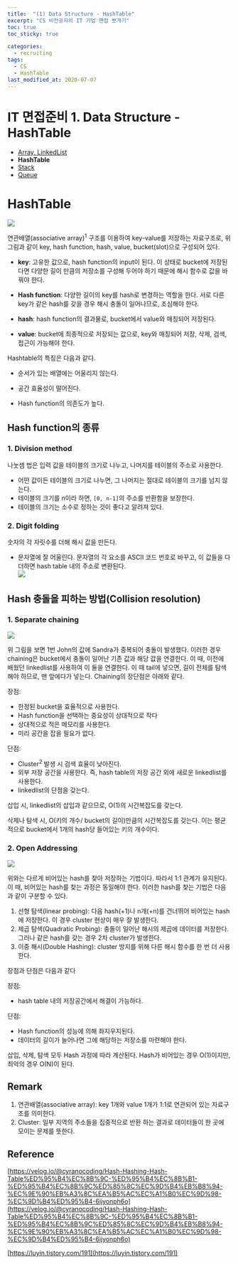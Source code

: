 ```yaml
---
title:  "(1) Data Structure - HashTable"
excerpt: "CS 비전공자의 IT 기업 면접 뽀개기"
toc: true
toc_sticky: true

categories:
  - recruiting
tags:
  - CS
  - HashTable
last_modified_at: 2020-07-07
---
```


# IT 면접준비 1. Data Structure - HashTable
- [Array, LinkedList](https://inhyeokyoo.github.io/recruiting/Array-LinkedList-post/)
- **HashTable**
- [Stack](https://inhyeokyoo.github.io/recruiting/stack-post/)
- [Queue](https://inhyeokyoo.github.io/recruiting/queue-post/)

# HashTable

![](https://media.vlpt.us/post-images/cyranocoding/8d25f580-b225-11e9-a4ce-730fc6b3757a/1iHTnDFd3sR5FqjHD1FDu9A.png)

연관배열(associative array)<sup>1</sup> 구조를 이용하여 key-value를 저장하는 자료구조로, 위 그림과 같이 key, hash function, hash, value, bucket(slot)으로 구성되어 있다.

-   **key**: 고유한 값으로, hash function의 input이 된다. 이 상태로 bucket에 저장된다면 다양한 길이 만큼의 저장소를 구성해 두어야 하기 때문에 해시 함수로 값을 바꿔야 한다.
    
-   **Hash function**: 다양한 길이의 key를 hash로 변경하는 역할을 한다. 서로 다른 key가 같은 hash를 갖을 경우 해시 충돌이 일어나므로, 조심해야 한다.
    
-   **hash**: hash function의 결과물로, bucket에서 value와 매칭되어 저장된다.
    
-   **value**: bucket에 최종적으로 저장되는 값으로, key와 매칭되어 저장, 삭제, 검색, 접근이 가능해야 한다.

Hashtable의 특징은 다음과 같다.
    
-   순서가 있는 배열에는 어울리지 않는다.
    
-   공간 효율성이 떨어진다.
    
-   Hash function의 의존도가 높다.
    

## Hash function의 종류

### 1\. Division method

나눗셈 법은 입력 값을 테이블의 크기로 나누고, 나머지를 테이블의 주소로 사용한다.

-   어떤 값이든 테이블의 크기로 나누면, 그 나머지는 절대로 테이블의 크기를 넘지 않는다.
-   테이블의 크기를 n이라 하면, `[0, n-1]`의 주소를 반환함을 보장한다.
-   테이블의 크기는 소수로 정하는 것이 좋다고 알려져 있다.

### 2\. Digit folding

숫자의 각 자릿수를 더해 해시 값을 만든다.

-   문자열에 잘 어울린다. 문자열의 각 요소를 ASCII 코드 번호로 바꾸고, 이 값들을 다 더하면 hash table 내의 주소로 변환된다.  
    ![](https://t1.daumcdn.net/cfile/tistory/161C99415027FF6E18)

## Hash 충돌을 피하는 방법(Collision resolution)

### 1\. Separate chaining

![](https://media.vlpt.us/post-images/cyranocoding/329e7e60-b226-11e9-a4ce-730fc6b3757a/16eBeaqTti8MxWPsw4xBgw.png)

위 그림을 보면 1번 John의 값에 Sandra가 중복되어 충돌이 발생했다. 이러한 경우 chaining은 bucket에서 충돌이 일어난 기존 값과 해당 값을 연결한다. 이 때, 이전에 배웠던 linkedlist를 사용하여 이 둘을 연결한다. 이 때 tail에 넣으면, 길이 전체를 탐색해야 하므로, 맨 앞에다가 넣는다. Chaining의 장단점은 아래와 같다.

장점:

-   한정된 bucket을 효율적으로 사용한다.
-   Hash function을 선택하는 중요성이 상대적으로 작다
-   상대적으로 적은 메모리를 사용한다.
-   미리 공간을 잡을 필요가 없다.

단점:

-   Cluster<sup>2</sup> 발생 시 검색 효율이 낮아진다.
-   외부 저장 공간을 사용한다. 즉, hash table의 저장 공간 외에 새로운 linkedlist를 사용한다.
-   linkedlist의 단점을 갖는다.

삽입 시, linkedlist의 삽입과 같으므로, O(1)의 시간복잡도를 갖는다.

삭제나 탐색 시, O(키의 개수/ bucket의 길이)만큼의 시간복잡도를 갖는다. 이는 평균적으로 bucket에서 1개의 hash당 들어있는 키의 개수이다.

### 2\. Open Addressing

![](https://media.vlpt.us/post-images/cyranocoding/7c9f8040-b226-11e9-89af-8fc0a61dbc3e/19O8Eyd9wEhZKhwrXzKJaw.png)

위와는 다르게 비어있는 hash를 찾아 저장하는 기법이다. 따라서 1:1 관계가 유지된다. 이 때, 비어있는 hash를 찾는 과정은 동일해야 한다. 이러한 hash를 찾는 기법은 다음과 같이 구분할 수 있다.

1.  선형 탐색(linear probing): 다음 hash(+1)나 n개(+n)를 건너뛰어 비어있는 hash에 저장한다. 이 경우 cluster 현상이 매우 잘 발생한다.
2.  제곱 탐색(Quadratic Probing): 충돌이 일어난 해시의 제곱에 데이터를 저장한다. 그러나 같은 hash를 갖는 경우 2차 cluster가 발생한다.
3.  이중 해시(Double Hashing): cluster 방지를 위해 다른 해시 함수를 한 번 더 사용한다.

장점과 단점은 다음과 같다

장점:

-   hash table 내의 저장공간에서 해결이 가능하다.

단점:

-   Hash function의 성능에 의해 좌지우지된다.
-   데이터의 길이가 늘어나면 그에 해당하는 저장소를 마련해야 한다.

삽입, 삭제, 탐색 모두 Hash 과정에 따라 계산된다. Hash가 비어있는 경우 O(1)이지만, 최악의 경우 O(N)이 된다.

## Remark

1.  연관배열(associative array): key 1개와 value 1개가 1:1로 연관되어 있는 자료구조를 의미한다.
2.  Cluster: 일부 지역의 주소들을 집중적으로 반환 하는 결과로 데이터들이 한 곳에 모이는 문제를 뜻한다.

## Reference

[https://velog.io/@cyranocoding/Hash-Hashing-Hash-Table%ED%95%B4%EC%8B%9C-%ED%95%B4%EC%8B%B1-%ED%95%B4%EC%8B%9C%ED%85%8C%EC%9D%B4%EB%B8%94-%EC%9E%90%EB%A3%8C%EA%B5%AC%EC%A1%B0%EC%9D%98-%EC%9D%B4%ED%95%B4-6ijyonph6o](https://velog.io/@cyranocoding/Hash-Hashing-Hash-Table%ED%95%B4%EC%8B%9C-%ED%95%B4%EC%8B%B1-%ED%95%B4%EC%8B%9C%ED%85%8C%EC%9D%B4%EB%B8%94-%EC%9E%90%EB%A3%8C%EA%B5%AC%EC%A1%B0%EC%9D%98-%EC%9D%B4%ED%95%B4-6ijyonph6o)

[https://luyin.tistory.com/191](https://luyin.tistory.com/191)